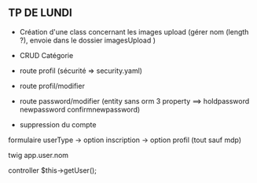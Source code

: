 TP DE LUNDI
-----------


- Création d'une class concernant les images upload (gérer nom (length ?), envoie dans le dossier imagesUpload )


- CRUD Catégorie


- route profil (sécurité => security.yaml)
- route profil/modifier
- route password/modifier (entity sans orm   3 property ==> holdpassword newpassword confirmnewpassword)
- suppression du compte

formulaire userType
-> option inscription
-> option profil (tout sauf mdp)


twig
app.user.nom


controller
$this->getUser();
